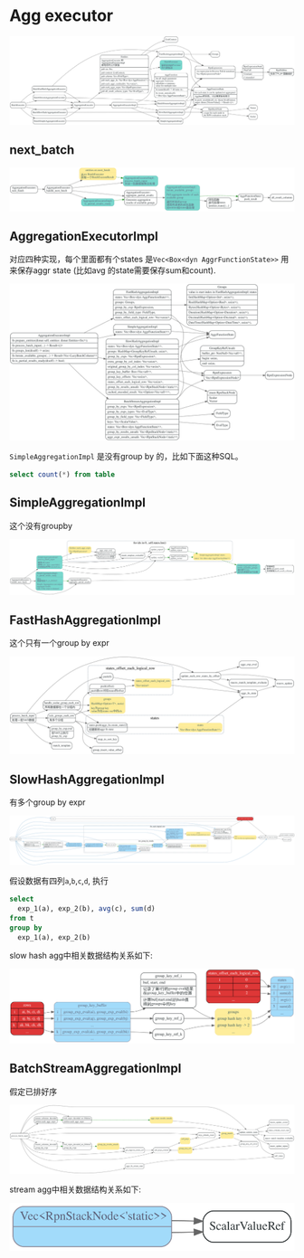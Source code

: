 # Agg executor

![](./dot/batch_executor_agg.svg)

## next_batch

![](./dot/Aggregator_next_batch.svg)

## AggregationExecutorImpl

对应四种实现，每个里面都有个states 是`Vec<Box<dyn AggrFunctionState>>`
用来保存aggr state (比如avg 的state需要保存sum和count).

![](./dot/agg_impl.svg)

`SimpleAggregationImpl` 是没有group by 的，比如下面这种SQL。
```sql
select count(*) from table
```

## SimpleAggregationImpl

这个没有groupby

![](./dot/simple_agg_impl.svg)

## FastHashAggregationImpl

这个只有一个group by expr

![](./dot/fast_hash_aggr.svg)

## SlowHashAggregationImpl
有多个group by expr

![](./dot/slow_hash_agg.svg)


假设数据有四列`a`,`b`,`c`,`d`, 执行

```sql
select 
  exp_1(a), exp_2(b), avg(c), sum(d) 
from t 
group by 
  exp_1(a), exp_2(b)
```
slow hash agg中相关数据结构关系如下:

![](./dot/slow_hash_map.svg)

## BatchStreamAggregationImpl

假定已排好序

![](./dot/stream_agg_impl.svg)

stream agg中相关数据结构关系如下:

![](./dot/stream_agg_struct_relationship.svg)

